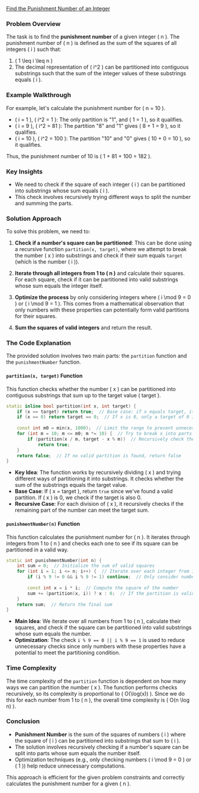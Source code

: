 [Find the Punishment Number of an Integer](https://leetcode.com/problems/find-the-punishment-number-of-an-integer/description/)

### Problem Overview

The task is to find the **punishment number** of a given integer \( n \). The punishment number of \( n \) is defined as the sum of the squares of all integers \( i \) such that:

1. \( 1 \leq i \leq n \)
2. The decimal representation of \( i^2 \) can be partitioned into contiguous substrings such that the sum of the integer values of these substrings equals \( i \).

### Example Walkthrough

For example, let's calculate the punishment number for \( n = 10 \).

- \( i = 1 \), \( i^2 = 1 \): The only partition is "1", and \( 1 = 1 \), so it qualifies.
- \( i = 9 \), \( i^2 = 81 \): The partition "8" and "1" gives \( 8 + 1 = 9 \), so it qualifies.
- \( i = 10 \), \( i^2 = 100 \): The partition "10" and "0" gives \( 10 + 0 = 10 \), so it qualifies.

Thus, the punishment number of 10 is \( 1 + 81 + 100 = 182 \).

### Key Insights

- We need to check if the square of each integer \( i \) can be partitioned into substrings whose sum equals \( i \).
- This check involves recursively trying different ways to split the number and summing the parts.

### Solution Approach

To solve this problem, we need to:

1. **Check if a number's square can be partitioned**: This can be done using a recursive function `partition(x, target)`, where we attempt to break the number \( x \) into substrings and check if their sum equals `target` (which is the number \( i \)).

2. **Iterate through all integers from 1 to \( n \)** and calculate their squares. For each square, check if it can be partitioned into valid substrings whose sum equals the integer itself.

3. **Optimize the process** by only considering integers where \( i \mod 9 = 0 \) or \( i \mod 9 = 1 \). This comes from a mathematical observation that only numbers with these properties can potentially form valid partitions for their squares.

4. **Sum the squares of valid integers** and return the result.

### The Code Explanation

The provided solution involves two main parts: the `partition` function and the `punishmentNumber` function.

#### `partition(x, target)` Function

This function checks whether the number \( x \) can be partitioned into contiguous substrings that sum up to the target value \( target \). 

```cpp
static inline bool partition(int x, int target) {
    if (x == target) return true;  // Base case: if x equals target, it's valid
    if (x == 0) return target == 0;  // If x is 0, only a target of 0 is valid
    
    const int m0 = min(x, 1000);  // Limit the range to prevent unnecessary large values
    for (int m = 10; m <= m0; m *= 10) {  // Try to break x into parts by dividing by powers of 10
        if (partition(x / m, target - x % m))  // Recursively check the remaining part
            return true;
    }
    return false;  // If no valid partition is found, return false
}
```

- **Key Idea**: The function works by recursively dividing \( x \) and trying different ways of partitioning it into substrings. It checks whether the sum of the substrings equals the target value.
- **Base Case**: If \( x = target \), return `true` since we've found a valid partition. If \( x \) is 0, we check if the target is also 0.
- **Recursive Case**: For each division of \( x \), it recursively checks if the remaining part of the number can meet the target sum.

#### `punishmentNumber(n)` Function

This function calculates the punishment number for \( n \). It iterates through integers from 1 to \( n \) and checks each one to see if its square can be partitioned in a valid way.

```cpp
static int punishmentNumber(int n) {
    int sum = 0;  // Initialize the sum of valid squares
    for (int i = 1; i <= n; i++) {  // Iterate over each integer from 1 to n
        if (i % 9 != 0 && i % 9 != 1) continue;  // Only consider numbers where i % 9 is 0 or 1
        
        const int x = i * i;  // Compute the square of the number
        sum += (partition(x, i)) ? x : 0;  // If the partition is valid, add the square to the sum
    }
    return sum;  // Return the final sum
}
```

- **Main Idea**: We iterate over all numbers from 1 to \( n \), calculate their squares, and check if the square can be partitioned into valid substrings whose sum equals the number.
- **Optimization**: The check `i % 9 == 0 || i % 9 == 1` is used to reduce unnecessary checks since only numbers with these properties have a potential to meet the partitioning condition.

### Time Complexity

The time complexity of the `partition` function is dependent on how many ways we can partition the number \( x \). The function performs checks recursively, so its complexity is proportional to \( O(\log(x)) \). Since we do this for each number from 1 to \( n \), the overall time complexity is \( O(n \log n) \).

### Conclusion

- **Punishment Number** is the sum of the squares of numbers \( i \) where the square of \( i \) can be partitioned into substrings that sum to \( i \).
- The solution involves recursively checking if a number's square can be split into parts whose sum equals the number itself.
- Optimization techniques (e.g., only checking numbers \( i \mod 9 = 0 \) or \( 1 \)) help reduce unnecessary computations.

This approach is efficient for the given problem constraints and correctly calculates the punishment number for a given \( n \).